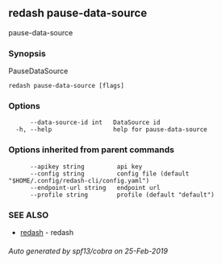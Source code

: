 ## redash pause-data-source

pause-data-source

### Synopsis

PauseDataSource

```
redash pause-data-source [flags]
```

### Options

```
      --data-source-id int   DataSource id
  -h, --help                 help for pause-data-source
```

### Options inherited from parent commands

```
      --apikey string         api key
      --config string         config file (default "$HOME/.config/redash-cli/config.yaml")
      --endpoint-url string   endpoint url
      --profile string        profile (default "default")
```

### SEE ALSO

* [redash](redash.md)	 - redash

###### Auto generated by spf13/cobra on 25-Feb-2019
